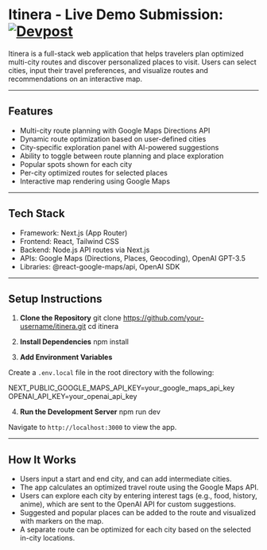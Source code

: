 # Itinera - Live Demo Submission: [![Devpost](https://img.shields.io/badge/Devpost-View-orange?logo=dev.to)](https://devpost.com/software/temp-jg764r)

Itinera is a full-stack web application that helps travelers plan optimized multi-city routes and discover personalized places to visit. Users can select cities, input their travel preferences, and visualize routes and recommendations on an interactive map.

---

## Features

- Multi-city route planning with Google Maps Directions API
- Dynamic route optimization based on user-defined cities
- City-specific exploration panel with AI-powered suggestions
- Ability to toggle between route planning and place exploration
- Popular spots shown for each city
- Per-city optimized routes for selected places
- Interactive map rendering using Google Maps

---

## Tech Stack

- Framework: Next.js (App Router)
- Frontend: React, Tailwind CSS
- Backend: Node.js API routes via Next.js
- APIs: Google Maps (Directions, Places, Geocoding), OpenAI GPT-3.5
- Libraries: @react-google-maps/api, OpenAI SDK

---

## Setup Instructions

1. **Clone the Repository**
git clone https://github.com/your-username/itinera.git
cd itinera


2. **Install Dependencies**
npm install


3. **Add Environment Variables**

Create a `.env.local` file in the root directory with the following:

NEXT_PUBLIC_GOOGLE_MAPS_API_KEY=your_google_maps_api_key
OPENAI_API_KEY=your_openai_api_key


4. **Run the Development Server**
npm run dev


Navigate to `http://localhost:3000` to view the app.

---

## How It Works

- Users input a start and end city, and can add intermediate cities.
- The app calculates an optimized travel route using the Google Maps API.
- Users can explore each city by entering interest tags (e.g., food, history, anime), which are sent to the OpenAI API for custom suggestions.
- Suggested and popular places can be added to the route and visualized with markers on the map.
- A separate route can be optimized for each city based on the selected in-city locations.

